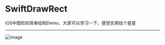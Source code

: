 # SwiftDrawRect
iOS中图形的简单绘制Demo，大家可以学习一下，感觉实用给个星星

-------------------
![image](https://github.com/STShenZhaoliang/SwiftDrawRect/blob/master/g1.gif)
